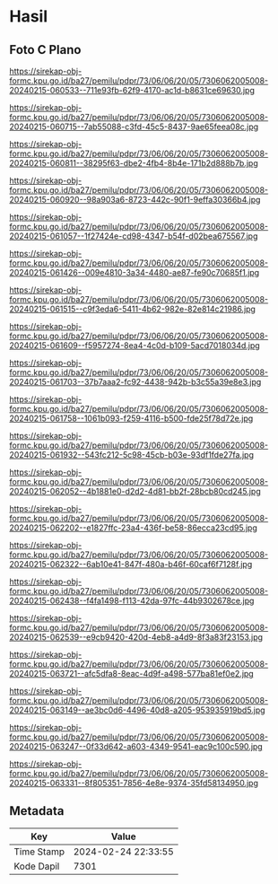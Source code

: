 # Hasil

## Foto C Plano

https://sirekap-obj-formc.kpu.go.id/ba27/pemilu/pdpr/73/06/06/20/05/7306062005008-20240215-060533--711e93fb-62f9-4170-ac1d-b8631ce69630.jpg

https://sirekap-obj-formc.kpu.go.id/ba27/pemilu/pdpr/73/06/06/20/05/7306062005008-20240215-060715--7ab55088-c3fd-45c5-8437-9ae65feea08c.jpg

https://sirekap-obj-formc.kpu.go.id/ba27/pemilu/pdpr/73/06/06/20/05/7306062005008-20240215-060811--38295f63-dbe2-4fb4-8b4e-171b2d888b7b.jpg

https://sirekap-obj-formc.kpu.go.id/ba27/pemilu/pdpr/73/06/06/20/05/7306062005008-20240215-060920--98a903a6-8723-442c-90f1-9effa30366b4.jpg

https://sirekap-obj-formc.kpu.go.id/ba27/pemilu/pdpr/73/06/06/20/05/7306062005008-20240215-061057--1f27424e-cd98-4347-b54f-d02bea675567.jpg

https://sirekap-obj-formc.kpu.go.id/ba27/pemilu/pdpr/73/06/06/20/05/7306062005008-20240215-061426--009e4810-3a34-4480-ae87-fe90c70685f1.jpg

https://sirekap-obj-formc.kpu.go.id/ba27/pemilu/pdpr/73/06/06/20/05/7306062005008-20240215-061515--c9f3eda6-5411-4b62-982e-82e814c21986.jpg

https://sirekap-obj-formc.kpu.go.id/ba27/pemilu/pdpr/73/06/06/20/05/7306062005008-20240215-061609--f5957274-8ea4-4c0d-b109-5acd7018034d.jpg

https://sirekap-obj-formc.kpu.go.id/ba27/pemilu/pdpr/73/06/06/20/05/7306062005008-20240215-061703--37b7aaa2-fc92-4438-942b-b3c55a39e8e3.jpg

https://sirekap-obj-formc.kpu.go.id/ba27/pemilu/pdpr/73/06/06/20/05/7306062005008-20240215-061758--1061b093-f259-4116-b500-fde25f78d72e.jpg

https://sirekap-obj-formc.kpu.go.id/ba27/pemilu/pdpr/73/06/06/20/05/7306062005008-20240215-061932--543fc212-5c98-45cb-b03e-93df1fde27fa.jpg

https://sirekap-obj-formc.kpu.go.id/ba27/pemilu/pdpr/73/06/06/20/05/7306062005008-20240215-062052--4b1881e0-d2d2-4d81-bb2f-28bcb80cd245.jpg

https://sirekap-obj-formc.kpu.go.id/ba27/pemilu/pdpr/73/06/06/20/05/7306062005008-20240215-062202--e1827ffc-23a4-436f-be58-86ecca23cd95.jpg

https://sirekap-obj-formc.kpu.go.id/ba27/pemilu/pdpr/73/06/06/20/05/7306062005008-20240215-062322--6ab10e41-847f-480a-b46f-60caf6f7128f.jpg

https://sirekap-obj-formc.kpu.go.id/ba27/pemilu/pdpr/73/06/06/20/05/7306062005008-20240215-062438--f4fa1498-f113-42da-97fc-44b9302678ce.jpg

https://sirekap-obj-formc.kpu.go.id/ba27/pemilu/pdpr/73/06/06/20/05/7306062005008-20240215-062539--e9cb9420-420d-4eb8-a4d9-8f3a83f23153.jpg

https://sirekap-obj-formc.kpu.go.id/ba27/pemilu/pdpr/73/06/06/20/05/7306062005008-20240215-063721--afc5dfa8-8eac-4d9f-a498-577ba81ef0e2.jpg

https://sirekap-obj-formc.kpu.go.id/ba27/pemilu/pdpr/73/06/06/20/05/7306062005008-20240215-063149--ae3bc0d6-4496-40d8-a205-953935919bd5.jpg

https://sirekap-obj-formc.kpu.go.id/ba27/pemilu/pdpr/73/06/06/20/05/7306062005008-20240215-063247--0f33d642-a603-4349-9541-eac9c100c590.jpg

https://sirekap-obj-formc.kpu.go.id/ba27/pemilu/pdpr/73/06/06/20/05/7306062005008-20240215-063331--8f805351-7856-4e8e-9374-35fd58134950.jpg


## Metadata

| Key        | Value               |
| ---------- | ------------------- |
| Time Stamp | 2024-02-24 22:33:55 |
| Kode Dapil | 7301                |




